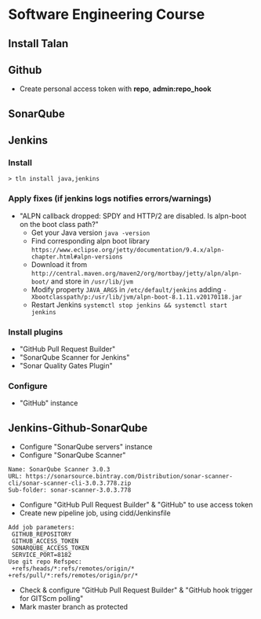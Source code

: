 # Software Engineering Course

## Install Talan


## Github
* Create personal access token with **repo**, **admin:repo_hook**

## SonarQube

## Jenkins
### Install
```
> tln install java,jenkins
```

### Apply fixes (if jenkins logs notifies errors/warnings)
* "ALPN callback dropped: SPDY and HTTP/2 are disabled. Is alpn-boot on the boot class path?"
  * Get your Java version ```java -version```
  * Find corresponding alpn boot library ```https://www.eclipse.org/jetty/documentation/9.4.x/alpn-chapter.html#alpn-versions```
  * Download it from ```http://central.maven.org/maven2/org/mortbay/jetty/alpn/alpn-boot/``` and store in ```/usr/lib/jvm```
  * Modify property ```JAVA_ARGS``` in ```/etc/default/jenkins``` adding ```-Xbootclasspath/p:/usr/lib/jvm/alpn-boot-8.1.11.v20170118.jar```
  * Restart Jenkins ```systemctl stop jenkins && systemctl start jenkins```

### Install plugins
* "GitHub Pull Request Builder"
* "SonarQube Scanner for Jenkins"
* "Sonar Quality Gates Plugin"

### Configure
* "GitHub" instance


   
## Jenkins-Github-SonarQube
* Configure "SonarQube servers" instance
* Configure "SonarQube Scanner"
 ```
 Name: SonarQube Scanner 3.0.3
 URL: https://sonarsource.bintray.com/Distribution/sonar-scanner-cli/sonar-scanner-cli-3.0.3.778.zip
 Sub-folder: sonar-scanner-3.0.3.778
 ```

* Configure "GitHub Pull Request Builder" & "GitHub" to use access token
* Create new pipeline job, using cidd/Jenkinsfile
 ```
 Add job parameters:
  GITHUB_REPOSITORY
  GITHUB_ACCESS_TOKEN
  SONARQUBE_ACCESS_TOKEN
  SERVICE_PORT=8182
 Use git repo Refspec:
  +refs/heads/*:refs/remotes/origin/* +refs/pull/*:refs/remotes/origin/pr/*
 ```
* Check & configure "GitHub Pull Request Builder" & "GitHub hook trigger for GITScm polling"
* Mark master branch as protected
